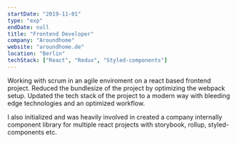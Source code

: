```yaml
---
startDate: "2019-11-01"
type: "exp"
endDate: null
title: "Frontend Developer"
company: "Aroundhome"
website: "aroundhome.de"
location: "Berlin"
techStack: ["React", "Redux", "Styled-components"]
---
```


Working with scrum in an agile enviroment on a react based frontend project. Reduced the bundlesize of the project by optimizing the webpack setup.
Updated the tech stack of the project to a modern way with bleeding edge technologies and an optimized workflow. 

I also initialized and was heavily involved in created a company internally component library for multiple react projects with storybook, rollup, styled-components etc. 